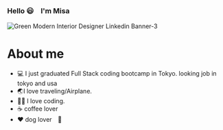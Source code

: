 ### Hello 😃　I'm Misa

![Green Modern Interior Designer Linkedin Banner-3](https://github.com/MisaMisaM/MisaMIsaM/assets/137872025/1d61a423-98d5-4bb0-8d33-17912948a7ca)
 <h1>About me</h1>

- 💻 I just graduated Full Stack coding bootcamp in Tokyo. looking job in tokyo and usa
- 🌏I love traveling/Airplane. 
- 👩‍💻 I love coding.
- ☕️ coffee lover
- ❤️ dog lover　🐶

